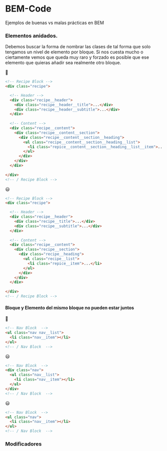 # BEM-Code
Ejemplos de buenas vs malas prácticas en BEM

### Elementos anidados.

Debemos buscar la forma de nombrar las clases de tal forma que solo tengamos un nivel de elemento por bloque. Si nos cuesta mucho o ciertamente vemos que queda muy raro y forzado es posible que ese elemento que quieras añadir sea realmente otro bloque.

:see_no_evil:
```html
<!-- Recipe Block -->
<div class="recipe">

  <!-- Header -->
  <div class="recipe__header">
    <div class="recipe__header__title">...</div>
    <div class="recipe__header__subtitle">...</div>
  </div>
  
  <!-- Content -->
  <div class="recipe__content">
    <div class="recipe__content__section">
      <div class="recipe__content__section__heading">
        <ul class="recipe__content__section__heading__list">
          <li class="repice__content__section__heading__list__item">...</li>
        </ul>
      </div>
    </div>
  </div>
  
</div>
<!-- / Recipe Block -->
```

:smiley:
```html
<!-- Recipe Block -->
<div class="recipe">

  <!-- Header -->
  <div class="recipe__header">
    <div class="recipe__title">...</div>
    <div class="recipe__subtitle">...</div>
  </div>
  
  <!-- Content -->  
  <div class="recipe__content">
    <div class="recipe__section">
      <div class="recipe__heading">
        <ul class="recipe__list">
          <li class="repice__item">...</li>
        </ul>
      </div>
    </div>
  </div>
  
</div>
<!-- / Recipe Block -->
```



#### Bloque y Elemento del mismo bloque no pueden estar juntos

:see_no_evil:
```html
<!-- Nav Block  -->
<ul class="nav nav__list">
  <li class="nav__item"></li>
</ul>
<!-- / Nav Block  -->
```

:smiley:
```html
<!-- Nav Block  -->
<div class="nav">
  <ul class="nav__list">
    <li class="nav__item"></li>
  </ul>
</div>
<!-- / Nav Block  -->
```

:smiley:
```html
<!-- Nav Block  -->
<ul class="nav">
  <li class="nav__item"></li>
</ul>
<!-- / Nav Block  -->
```


### Modificadores
